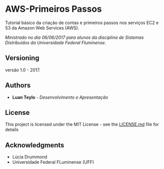 # AWS-Primeiros Passos

Tutorial básico da criação de contas e primeiros passos nos serviços EC2 e S3 da Amazon Web Services (AWS).

_Ministrado no dia 06/06/2017 para alunos da disciplina de Sistemas Distribuídos da Universidade Federal Fluminense._

## Versioning

versão 1.0 - 2017.

## Authors

* **Luan Teylo** - *Desenvolvimento e Apresentação* 

## License

This project is licensed under the MIT License - see the [LICENSE.md](LICENSE.md) file for details

## Acknowledgments

* Lúcia Drummond 
* Universidade Federal FLuminense (UFF) 

